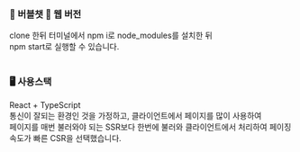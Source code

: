### 🫧 버블챗 🫧 웹 버전<br/>
clone 한뒤 터미널에서 npm i로 node_modules를 설치한 뒤 <br/>
npm start로 실행할 수 있습니다.
<br/><br/>
### 🖥️ 사용스택 <br/>
React + TypeScript
<br/>
통신이 잘되는 환경인 것을 가정하고, 클라이언트에서 페이지를 많이 사용하여<br/>
페이지를 매번 불러와야 되는 SSR보다 한번에 불러와 클라이언트에서 처리하여 페이징 속도가 빠른 CSR을 선택했습니다.
